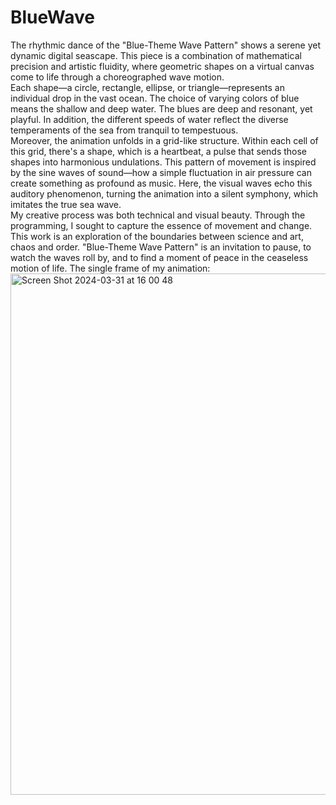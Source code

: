 # BlueWave
The rhythmic dance of the "Blue-Theme Wave Pattern" shows a serene yet dynamic digital seascape. This piece is a combination of mathematical precision and artistic fluidity, where geometric shapes on a virtual canvas come to life through a choreographed wave motion.\
Each shape—a circle, rectangle, ellipse, or triangle—represents an individual drop in the vast ocean. The choice of varying colors of blue means the shallow and deep water. The blues are deep and resonant, yet playful. In addition, the different speeds of water reflect the diverse temperaments of the sea from tranquil to tempestuous.\
Moreover, the animation unfolds in a grid-like structure. Within each cell of this grid, there's a shape, which is a heartbeat, a pulse that sends those shapes into harmonious undulations. This pattern of movement is inspired by the sine waves of sound—how a simple fluctuation in air pressure can create something as profound as music. Here, the visual waves echo this auditory phenomenon, turning the animation into a silent symphony, which imitates the true sea wave.\
My creative process was both technical and visual beauty. Through the programming, I sought to capture the essence of movement and change. This work is an exploration of the boundaries between science and art, chaos and order. "Blue-Theme Wave Pattern" is an invitation to pause, to watch the waves roll by, and to find a moment of peace in the ceaseless motion of life.
The single frame of my animation:
<img width="834" alt="Screen Shot 2024-03-31 at 16 00 48" src="https://github.com/Cathyyyyy123/BlueWave/assets/108479759/f1836c10-a4cc-4ebd-a536-5392b92f2173">
